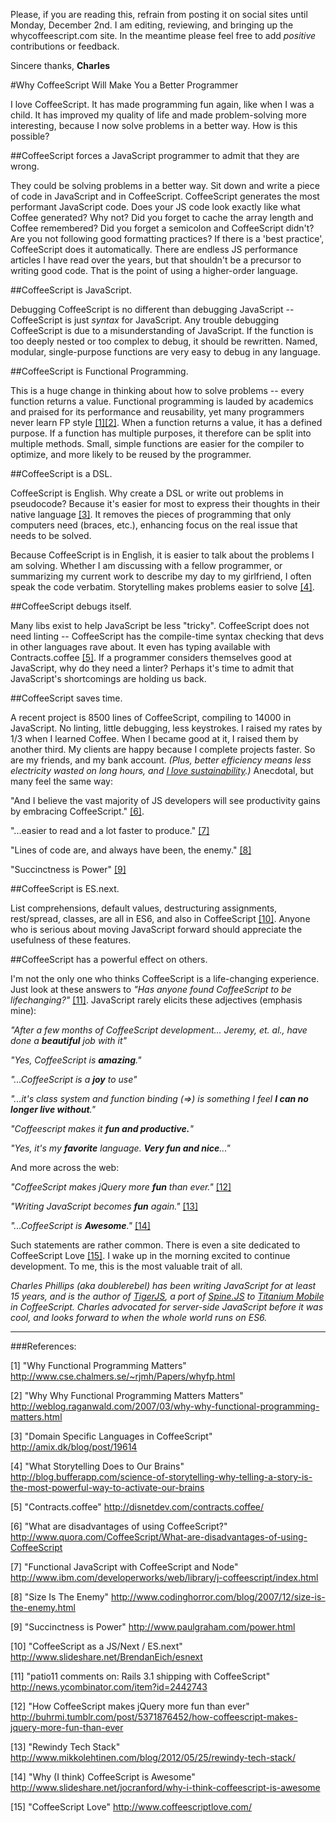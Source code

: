 Please, if you are reading this, refrain from posting it on social sites until Monday, December 2nd.  I am editing, reviewing, and bringing up the whycoffeescript.com site.  In the meantime please feel free to add *positive* contributions or feedback.

Sincere thanks, **Charles**



#Why CoffeeScript Will Make You a Better Programmer

I love CoffeeScript.  It has made programming fun again, like when I was a child.  It has improved my quality of life and made problem-solving more interesting, because I now solve problems in a better way.  How is this possible?


##CoffeeScript forces a JavaScript programmer to admit that they are wrong.

They could be solving problems in a better way.  Sit down and write a piece of code in JavaScript and in CoffeeScript.  CoffeeScript generates the most performant JavaScript code.  Does your JS code look exactly like what Coffee generated?  Why not?  Did you forget to cache the array length and Coffee remembered?  Did you forget a semicolon and CoffeeScript didn't?  Are you not following good formatting practices?  If there is a 'best practice', CoffeeScript does it automatically.  There are endless JS performance articles I have read over the years, but that shouldn't be a precursor to writing good code.  That is the point of using a higher-order language.


##CoffeeScript is JavaScript.

Debugging CoffeeScript is no different than debugging JavaScript -- CoffeeScript is just *syntax* for JavaScript.  Any trouble debugging CoffeeScript is due to a misunderstanding of  JavaScript.  If the function is too deeply nested or too complex to debug, it should be rewritten.  Named, modular, single-purpose functions are very easy to debug in any language.


##CoffeeScript is Functional Programming.

This is a huge change in thinking about how to solve problems -- every function returns a value.  Functional programming is lauded by academics and praised for its performance and reusability, yet many programmers never learn FP style [\[1\]](http://www.cse.chalmers.se/~rjmh/Papers/whyfp.html "Why Functional Programming Matters")[\[2\]](http://weblog.raganwald.com/2007/03/why-why-functional-programming-matters.html "Why Why Functional Programming Matters Matters").  When a function returns a value, it has a defined purpose.  If a function has multiple purposes, it therefore can be split into multiple methods.  Small, simple functions are easier for the compiler to optimize, and more likely to be reused by the programmer.


##CoffeeScript is a DSL.

CoffeeScript is English.  Why create a DSL or write out problems in pseudocode?  Because it's easier for most to express their thoughts in their native language [\[3\]](http://amix.dk/blog/post/19614 "Domain Specific Languages in CoffeeScript").  It removes the pieces of programming that only computers need (braces, etc.), enhancing focus on the real issue that needs to be solved.

Because CoffeeScript is in English, it is easier to talk about the problems I am solving.  Whether I am discussing with a fellow programmer, or summarizing my current work to describe my day to my girlfriend, I often speak the code verbatim.  Storytelling makes problems easier to solve [\[4\]](http://blog.bufferapp.com/science-of-storytelling-why-telling-a-story-is-the-most-powerful-way-to-activate-our-brains "What Storytelling Does to Our Brains").


##CoffeeScript debugs itself.

Many libs exist to help JavaScript be less "tricky".  CoffeeScript does not need linting -- CoffeeScript has the compile-time syntax checking that devs in other languages rave about.  It even has typing available with Contracts.coffee [\[5\]](http://disnetdev.com/contracts.coffee/ "Contracts.coffee").  If a programmer considers themselves good at JavaScript, why do they need a linter?  Perhaps it's time to admit that JavaScript's shortcomings are holding us back.


##CoffeeScript saves time.

A recent project is 8500 lines of CoffeeScript, compiling to 14000 in JavaScript.  No linting, little debugging, less keystrokes.  I raised my rates by 1/3 when I learned Coffee.  When I became good at it, I raised them by another third.  My clients are happy because I complete projects faster.  So are my friends, and my bank account.  *(Plus, better efficiency means less electricity wasted on long hours, and [I love sustainability](http://designersaccord.com).)*  Anecdotal, but many feel the same way:

"And I believe the vast majority of JS developers will see productivity gains by embracing CoffeeScript." [\[6\]](http://www.quora.com/CoffeeScript/What-are-disadvantages-of-using-CoffeeScript "What are disadvantages of using CoffeeScript?").

"...easier to read and a lot faster to produce." [\[7\]](http://www.ibm.com/developerworks/web/library/j-coffeescript/index.html "Functional JavaScript with CoffeeScript and Node")

"Lines of code are, and always have been, the enemy." [\[8\]](http://www.codinghorror.com/blog/2007/12/size-is-the-enemy.html "Size Is The Enemy")

"Succinctness is Power" [\[9\]](http://www.paulgraham.com/power.html "Succinctness is Power")


##CoffeeScript is ES.next.

List comprehensions, default values, destructuring assignments, rest/spread, classes, are all in ES6, and also in CoffeeScript [\[10\]](http://www.slideshare.net/BrendanEich/esnext "CoffeeScript as a JS/Next / ES.next").  Anyone who is serious about moving JavaScript forward should appreciate the usefulness of these features.


##CoffeeScript has a powerful effect on others.

I'm not the only one who thinks CoffeeScript is a life-changing experience.  Just look at these answers to *"Has anyone found CoffeeScript to be lifechanging?"* [\[11\]](http://news.ycombinator.com/item?id=2442743 "patio11 comments on: Rails 3.1 shipping with CoffeeScript").  JavaScript rarely elicits these adjectives (emphasis mine):

*"After a few months of CoffeeScript development... Jeremy, et. al., have done a **beautiful** job with it"*

*"Yes, CoffeeScript is **amazing**."*

*"...CoffeeScript is a **joy** to use"*

*"...it's class system and function binding (=>) is something I feel **I can no longer live without**."*

*"Coffeescript makes it **fun and productive.**"*

*"Yes, it's my **favorite** language. **Very fun and nice**..."*

And more across the web:

*"CoffeeScript makes jQuery more **fun** than ever."* [\[12\]](http://buhrmi.tumblr.com/post/5371876452/how-coffeescript-makes-jquery-more-fun-than-ever "How CoffeeScript makes jQuery more fun than ever")

*"Writing JavaScript becomes **fun** again."* [\[13\]](http://www.mikkolehtinen.com/blog/2012/05/25/rewindy-tech-stack/ "Rewindy Tech Stack")

*"...CoffeeScript is **Awesome**."* [\[14\]](http://www.slideshare.net/jocranford/why-i-think-coffeescript-is-awesome "Why (I think) CoffeeScript is Awesome")

Such statements are rather common.  There is even a site dedicated to CoffeeScript Love [\[15\]](http://www.coffeescriptlove.com/ "CoffeeScript Love").  I wake up in the morning excited to continue development.  To me, this is the most valuable trait of all.



*Charles Phillips (aka doublerebel) has been writing JavaScript for at least 15 years, and is the author of [TigerJS](http://tigerjs.com), a port of [Spine.JS](http://spinejs.com) to [Titanium Mobile](http://appcelerator.com) in CoffeeScript.  Charles advocated for server-side JavaScript before it was cool, and looks forward to when the whole world runs on ES6.*

-----------------------------
###References:

[1] "Why Functional Programming Matters" http://www.cse.chalmers.se/~rjmh/Papers/whyfp.html

[2] "Why Why Functional Programming Matters Matters" http://weblog.raganwald.com/2007/03/why-why-functional-programming-matters.html

[3] "Domain Specific Languages in CoffeeScript" http://amix.dk/blog/post/19614

[4] "What Storytelling Does to Our Brains" http://blog.bufferapp.com/science-of-storytelling-why-telling-a-story-is-the-most-powerful-way-to-activate-our-brains

[5] "Contracts.coffee" http://disnetdev.com/contracts.coffee/

[6] "What are disadvantages of using CoffeeScript?" http://www.quora.com/CoffeeScript/What-are-disadvantages-of-using-CoffeeScript

[7] "Functional JavaScript with CoffeeScript and Node" http://www.ibm.com/developerworks/web/library/j-coffeescript/index.html

[8] "Size Is The Enemy" http://www.codinghorror.com/blog/2007/12/size-is-the-enemy.html

[9] "Succinctness is Power" http://www.paulgraham.com/power.html

[10] "CoffeeScript as a JS/Next / ES.next" http://www.slideshare.net/BrendanEich/esnext

[11] "patio11 comments on: Rails 3.1 shipping with CoffeeScript" http://news.ycombinator.com/item?id=2442743

[12] "How CoffeeScript makes jQuery more fun than ever" http://buhrmi.tumblr.com/post/5371876452/how-coffeescript-makes-jquery-more-fun-than-ever

[13] "Rewindy Tech Stack" http://www.mikkolehtinen.com/blog/2012/05/25/rewindy-tech-stack/

[14] "Why (I think) CoffeeScript is Awesome" http://www.slideshare.net/jocranford/why-i-think-coffeescript-is-awesome

[15] "CoffeeScript Love" http://www.coffeescriptlove.com/